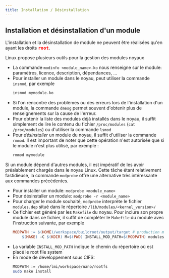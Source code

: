 ```yaml
---
title: Installation / Désinstallation
---
```


## Installation et désinstallation d'un module

L'installation et la désinstallation de module ne peuvent être réalisées qu'en
ayant les droits <font markdown color="red"><tt markdown>**root**</tt></font>.

Linux propose plusieurs outils pour la gestion des modules noyaux

- La commande `modinfo <module_name>.ko` nous renseigne sur le module:
  paramètres, licence, description, dépendances, ...
- Pour installer un module dans le noyau, peut utiliser la commande `insmod`, par exemple
  ``` bash
  insmod mymodule.ko
  ```
- Si l'on rencontre des problèmes ou des erreurs lors de l'installation d'un module,
  la commande `dmesg` permet souvent d'obtenir plus de renseignements sur la cause de l'erreur.
- Pour obtenir la liste des modules déjà installés dans le noyau, il suffit
  simplement de lire le contenu du fichier `/proc/modules` (`cat /proc/modules`)
  ou d'utiliser la commande `lsmod`
- Pour _désinstaller_ un module du noyau, il suffit d'utiliser la commande `rmmod`.
  Il est important de noter que cette opération n'est autorisée que si le module
  n'est plus utilisé, par exemple :
  ``` bash
  rmmod mymodule
  ```

Si un module dépend d'autres modules, il est impératif de les avoir
préalablement chargés dans le noyau Linux. Cette tâche étant
relativement fastidieuse, la commande `modprobe` offre une alternative
très intéressante aux commandes précédentes.

- Pour installer un module: `modprobe <module_name>`
- Pour désinstaller un module: `modprobe -r <module_name>`
- Pour charger le module souhaité, `modprobe` interprète le fichier
  `modules.dep` situé dans le répertoire `/lib/modules/<kernel_version>/`
- Ce fichier est généré par les `Makefile` du noyau. Pour inclure son
  propre module dans ce fichier, il suffit de compléter le `Makefile` du
  module avec l'instruction suivante, par exemple
  ``` Makefile
  MODPATH := $(HOME)/workspace/buildroot/output/target # production mode install:
      $(MAKE) -C $(KDIR) M=$(PWD) INSTALL_MOD_PATH=$(MODPATH) modules_install
  ```
- La variable `INSTALL_MOD_PATH` indique le chemin du répertoire où est placé le root file system
- En mode de développement sous CIFS:
  ``` bash
  MODPATH := /home/lmi/workspace/nano/rootfs
  sudo make install
  ```
